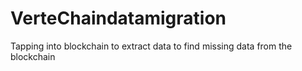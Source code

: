 # VerteChaindatamigration
Tapping into blockchain to extract data to find missing data from the blockchain
